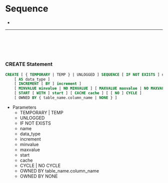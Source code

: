 # Sequence
> 
*

<hr>
<br>

## 
#### 

<br>

### CREATE Statement
```sql
CREATE [ { TEMPORARY | TEMP } | UNLOGGED ] SEQUENCE [ IF NOT EXISTS ] name
    [ AS data_type ]
    [ INCREMENT [ BY ] increment ]
    [ MINVALUE minvalue | NO MINVALUE ] [ MAXVALUE maxvalue | NO MAXVALUE ]
    [ START [ WITH ] start ] [ CACHE cache ] [ [ NO ] CYCLE ]
    [ OWNED BY { table_name.column_name | NONE } ]
```
* Parameters
  * TEMPORARY | TEMP
  * UNLOGGED
  * IF NOT EXISTS
  * name
  * data_type
  * increment
  * minvalue
  * maxvalue
  * start
  * cache
  * CYCLE | NO CYCLE
  * OWNED BY table_name.column_name
  * OWNED BY NONE
